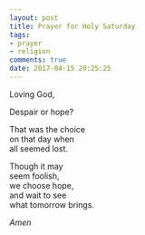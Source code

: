 ```yaml
---
layout: post
title: Prayer for Holy Saturday
tags:
- prayer
- religion
comments: true
date: 2017-04-15 20:25:25
---
```


Loving God,

Despair or hope?

That was the choice  
on that day when  
all seemed lost.

Though it may  
seem foolish,  
we choose hope,  
and wait to see  
what tomorrow brings.

*Amen*

